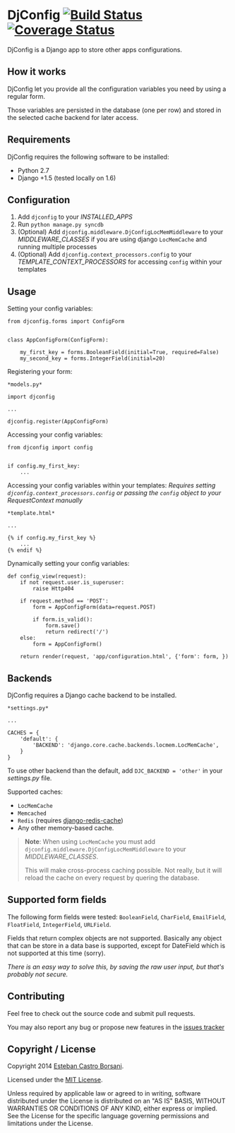 # DjConfig [![Build Status](https://travis-ci.org/nitely/django-djconfig.png)](https://travis-ci.org/nitely/django-djconfig) [![Coverage Status](https://coveralls.io/repos/nitely/django-djconfig/badge.png?branch=master)](https://coveralls.io/r/nitely/django-djconfig?branch=master)

DjConfig is a Django app to store other apps configurations.

## How it works

DjConfig let you provide all the configuration variables you need by using a regular form.

Those variables are persisted in the database (one per row) and stored in the selected cache backend for later access.

## Requirements

DjConfig requires the following software to be installed:

* Python 2.7
* Django +1.5 (tested locally on 1.6)

## Configuration

1. Add `djconfig` to your *INSTALLED_APPS*
2. Run `python manage.py syncdb`
3. (Optional) Add `djconfig.middleware.DjConfigLocMemMiddleware` to your *MIDDLEWARE_CLASSES* if you are using django `LocMemCache` and running multiple processes
4. (Optional) Add `djconfig.context_processors.config` to your *TEMPLATE_CONTEXT_PROCESSORS* for accessing `config` within your templates

## Usage

Setting your config variables:

```
from djconfig.forms import ConfigForm


class AppConfigForm(ConfigForm):

    my_first_key = forms.BooleanField(initial=True, required=False)
    my_second_key = forms.IntegerField(initial=20)
```

Registering your form:

```
*models.py*

import djconfig

...

djconfig.register(AppConfigForm)
```

Accessing your config variables:

```
from djconfig import config


if config.my_first_key:
    ...
```

Accessing your config variables within your templates:
*Requires setting `djconfig.context_processors.config` or passing the `config` object to your RequestContext manually*

```
*template.html*

...

{% if config.my_first_key %}
    ...
{% endif %}
```

Dynamically setting your config variables:

```
def config_view(request):
    if not request.user.is_superuser:
        raise Http404

    if request.method == 'POST':
        form = AppConfigForm(data=request.POST)

        if form.is_valid():
            form.save()
            return redirect('/')
    else:
        form = AppConfigForm()

    return render(request, 'app/configuration.html', {'form': form, })
```

## Backends

DjConfig requires a Django cache backend to be installed.

```
*settings.py*

...

CACHES = {
    'default': {
        'BACKEND': 'django.core.cache.backends.locmem.LocMemCache',
    }
}
```

To use other backend than the default, add `DJC_BACKEND = 'other'` in your *settings.py* file.

Supported caches:
* `LocMemCache`
* `Memcached`
* `Redis` (requires [django-redis-cache](https://github.com/sebleier/django-redis-cache))
* Any other memory-based cache.

>**Note**: When using `LocMemCache` you must add `djconfig.middleware.DjConfigLocMemMiddleware` to your *MIDDLEWARE_CLASSES*.
>
>This will make cross-process caching possible. Not really, but it will reload the cache on every request by quering the database.

## Supported form fields

The following form fields were tested: `BooleanField`, `CharField`, `EmailField`, `FloatField`, `IntegerField`, `URLField`.

Fields that return complex objects are not supported. Basically any object that can be store in a data base is supported, except for DateField which is not supported at this time (sorry).

*There is an easy way to solve this, by saving the raw user input, but that's probably not secure.*

## Contributing

Feel free to check out the source code and submit pull requests.

You may also report any bug or propose new features in the [issues tracker](https://github.com/nitely/django-djconfig/issues)

## Copyright / License

Copyright 2014 [Esteban Castro Borsani](https://github.com/nitely).

Licensed under the [MIT License](https://github.com/nitely/django-djconfig/blob/master/LICENSE).

Unless required by applicable law or agreed to in writing,
software distributed under the License is distributed on an "AS IS" BASIS,
WITHOUT WARRANTIES OR CONDITIONS OF ANY KIND, either express or implied.
See the License for the specific language governing permissions and limitations under the License.
